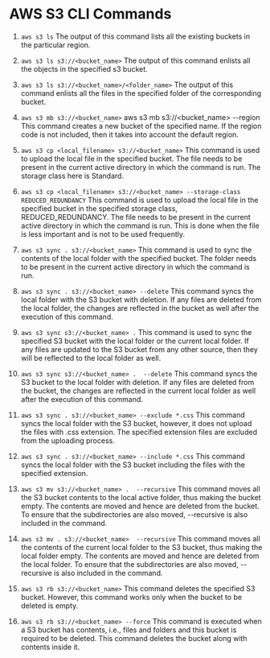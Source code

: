 # AWS S3 CLI Commands

1. `aws s3 ls`
The output of this command lists all the existing buckets in the particular region.

2. `aws s3 ls s3://<bucket_name>`
The output of this command enlists all the objects in the specified s3 bucket.

3. `aws s3 ls s3://<bucket_name>/<folder_name>`
The output of this command enlists all the files in the specified folder of the corresponding bucket.

4. ` aws s3 mb s3://<bucket_name> `
aws s3 mb s3://<bucket_name> --region <region>
This command creates a new bucket of the specified name. If the region code is not included, then it takes into account the default region.

5. `aws s3 cp <local_filename> s3://<bucket_name>`
This command is used to upload the local file in the specified bucket. The file needs to be present in the current active directory in which the command is run. The storage class here is Standard.

6. `aws s3 cp <local_filename> s3://<bucket_name> --storage-class REDUCED_REDUNDANCY`
This command is used to upload the local file in the specified bucket in the specified storage class, REDUCED_REDUNDANCY. The file needs to be present in the current active directory in which the command is run. This is done when the file is less important and is not to be used frequently. 

7. `aws s3 sync . s3://<bucket_name>`
This command is used to sync the contents of the local folder with the specified bucket. The folder needs to be present in the current active directory in which the command is run. 

8. `aws s3 sync . s3://<bucket_name> --delete`
This command syncs the local folder with the S3 bucket with deletion. If any files are deleted from the local folder, the changes are reflected in the bucket as well after the execution of this command.

9. `aws s3 sync s3://<bucket_name> .`
This command is used to sync the specified S3 bucket with the local folder or the current local folder. If any files are updated to the S3 bucket from any other source, then they will be reflected to the local folder as well.

10. `aws s3 sync s3://<bucket_name> .  --delete`
This command syncs the S3 bucket to the local folder with deletion. If any files are deleted from the bucket, the changes are reflected in the current local folder  as well after the execution of this command.

11. `aws s3 sync . s3://<bucket_name> --exclude *.css`
This command syncs the local folder with the S3 bucket, however, it does not upload the files with .css extension. The specified extension files are excluded from the uploading process.

12. `aws s3 sync . s3://<bucket_name> --include *.css`
This command syncs the local folder with the S3 bucket including the files with the specified extension.

13. `aws s3 mv s3://<bucket_name> .  --recursive`
This command moves all the S3 bucket contents to the local active folder, thus making the bucket empty. The contents are moved and hence are deleted from the bucket. To ensure that the subdirectories are also moved, --recursive is also included in the command.

14. `aws s3 mv . s3://<bucket_name>  --recursive`
This command moves all the contents of the current local folder to the S3 bucket, thus making the local folder empty. The contents are moved and hence are deleted from the local folder. To ensure that the subdirectories are also moved, --recursive is also included in the command.

15. `aws s3 rb s3://<bucket_name>`
This command deletes the specified S3 bucket. However, this command works only when the bucket to be deleted is empty.

16. `aws s3 rb s3://<bucket_name> --force`
This command is executed when a S3 bucket has contents, i.e., files and folders and this bucket is required to be deleted. This command deletes the bucket along with contents inside it.  

